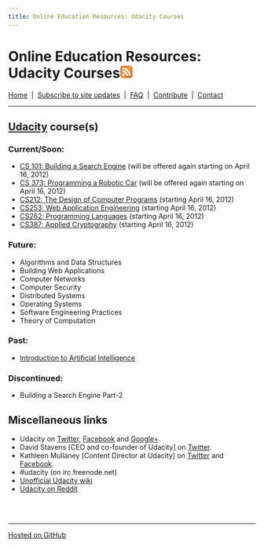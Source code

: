 ```yaml
---
title: Online Education Resources: Udacity Courses
---
```


# Online Education Resources: Udacity Courses<a href=""><img src="https://github.com/amberj/online-edu-resources/raw/gh-pages/feed-icon.png" alt="RSS Feed" /></a>
[Home](http://amberj.github.com/online-edu-resources/ "Online Educational Resources: Home") &nbsp;|&nbsp; [Subscribe to site updates](http://amberj.github.com/online-edu-resources/subscribe.html "Online Educational Resources: Subscribe to site updates") &nbsp;|&nbsp; [FAQ](http://amberj.github.com/online-edu-resources/faq.html "Online Educational Resources: FAQ") &nbsp;|&nbsp; [Contribute](http://amberj.github.com/online-edu-resources/contribute.html "Online Educational Reqources: Contribute") &nbsp;|&nbsp; [Contact](http://amberj.github.com/online-edu-resources/contact.html "Online Educational Resources: Contact")<br />

<hr />

## [Udacity](http://www.udacity.com/ "Udacity") course(s)
### Current/Soon:
* [CS 101: Building a Search Engine](http://amberj.github.com/online-edu-resources/udacity/cs101 "Udacity CS 101") (will be offered again starting on April 16, 2012)
* [CS 373: Programming a Robotic Car](http://amberj.github.com/online-edu-resources/udacity/cs373 "Udacity CS 373") (will be offered again starting on April 16, 2012)
* [CS212: The Design of Computer Programs](http://amberj.github.com/online-edu-resources/udacity/cs212) (starting April 16, 2012)
* [CS253: Web Application Engineering](http://amberj.github.com/online-edu-resources/udacity/cs253) (starting April 16, 2012)
* [CS262: Programming Languages](http://amberj.github.com/online-edu-resources/udacity/cs262) (starting April 16, 2012)
* [CS387: Applied Cryptography](http://amberj.github.com/online-edu-resources/udacity/cs387) (starting April 16, 2012)

### Future:
* Algorithms and Data Structures
* Building Web Applications
* Computer Networks
* Computer Security
* Distributed Systems
* Operating Systems
* Software Engineering Practices
* Theory of Computation

### Past:
* [Introduction to Artificial Intelligence](http://amberj.github.com/online-edu-resources/udacity/ai)

### Discontinued:
* Building a Search Engine Part-2

## Miscellaneous links
* Udacity on [Twitter](http://twitter.com/udacity), [Facebook](https://www.facebook.com/pages/Udacity/174179219354091) and [Google+](https://plus.google.com/116286004036789369492/).
* David Stavens \[CEO and co-founder of Udacity\] on [Twitter](https://twitter.com/#!/DavidUdacity).
* Kathleen Mullaney \[Content Director at Udacity\] on [Twitter](https://twitter.com/#!/KathleenUdacity) and [Facebook](https://www.facebook.com/profile.php?id=100003394368997).
* \#udacity (on irc.freenode.net)
* [Unofficial Udacity wiki](http://www.udacity-wiki.com/)
* [Udacity on Reddit](http://www.reddit.com/r/Udacity)

<br /><br />
<hr />

[Hosted on GitHub](https://github.com/amberj/online-edu-resources "online-edu-resources on GitHub")
